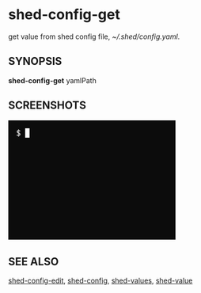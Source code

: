 # shed-config-get

get value from shed config file, _~/.shed/config.yaml_.

## SYNOPSIS

**shed-config-get** yamlPath

## SCREENSHOTS

![shed-config-get](shed-config-get.gif "shed-config-get")

## SEE ALSO

[shed-config-edit](shed-config-edit.md), [shed-config](shed-config.md), [shed-values](shed-values.md), [shed-value](shed-value.md)

